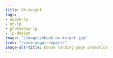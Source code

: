 ```yaml
---
title: UX-4sight
tags:
- ebook-lp
- ub-lp
- photoshop-lp
- lp-design
image: "/images/ebook-ux-4sight.jpg"
link: "/case-mogul-report/"
image-alt-title: Ebook landing page promotion
---
```


